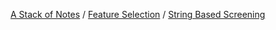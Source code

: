 [A Stack of Notes](../../a-stack-of-notes.md) / [Feature Selection](../feature-selection.md) / [String Based Screening](string-based-screening.md)
